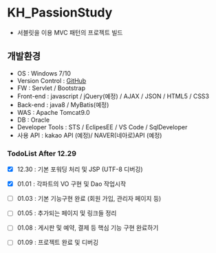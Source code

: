 # KH_PassionStudy
- 서블릿을 이용 MVC 패턴의 프로젝트 빌드

## 개발환경

- OS : Windows 7/10
- Version Control : [GitHub](https://github.com/Ethan-kim9/KH_PassionStudy)
- FW : Servlet / Bootstrap
- Front-end : javascript / jQuery(예정) / AJAX / JSON / HTML5 / CSS3
- Back-end : java8 / MyBatis(예정)
- WAS : Apache Tomcat9.0
- DB : Oracle
- Developer Tools : STS / EclipesEE / VS Code / SqlDeveloper
- 사용 API : kakao API (예정)/ NAVER(네아로)API (예정)


### TodoList After 12.29

- [x] 12.30 : 기본 포워딩 처리 및 JSP (UTF-8 디버깅)
- [x] 01.01 : 각파트의 VO 구현 및 Dao 작업시작 
- [ ] 01.03 : 기본 기능구현 완료 (회원 가입, 관리자 페이지 등)

- [ ] 01.05 : 추가되는 페이지 및 링크들 정리
- [ ] 01.08 : 게시판 및 예약, 결제 등 핵심 기능 구현 완료하기
- [ ] 01.09 : 프로젝트 완료 및 디버깅 
